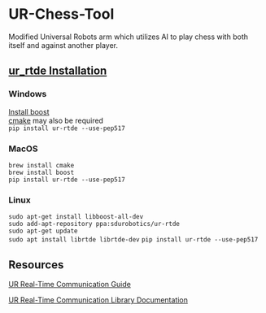 # UR-Chess-Tool

Modified Universal Robots arm which utilizes AI to play chess with both itself and against another player.

## [ur_rtde Installation](https://sdurobotics.gitlab.io/ur_rtde/installation/installation.html)

### Windows

[Install boost](https://www.geeksforgeeks.org/how-to-install-c-boost-libraries-on-windows/)  
[cmake](https://cmake.org/download/) may also be required  
`pip install ur-rtde --use-pep517`

### MacOS

`brew install cmake`  
`brew install boost`  
`pip install ur-rtde --use-pep517`

### Linux

`sudo apt-get install libboost-all-dev`  
`sudo add-apt-repository ppa:sdurobotics/ur-rtde`  
`sudo apt-get update`  
`sudo apt install librtde librtde-dev`
`pip install ur-rtde --use-pep517`

## Resources

[UR Real-Time Communication Guide](https://www.universal-robots.com/articles/ur/interface-communication/real-time-data-exchange-rtde-guide/)

[UR Real-Time Communication Library Documentation](https://sdurobotics.gitlab.io/ur_rtde/index.html)

